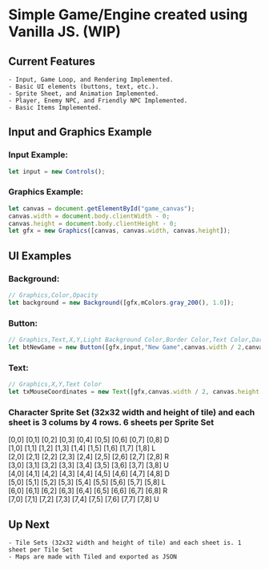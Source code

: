 # Simple Game/Engine created using Vanilla JS. (WIP)

## Current Features
```
- Input, Game Loop, and Rendering Implemented.
- Basic UI elements (buttons, text, etc.).
- Sprite Sheet, and Animation Implemented.
- Player, Enemy NPC, and Friendly NPC Implemented.
- Basic Items Implemented.
```
## Input and Graphics Example
### Input Example:
```js
let input = new Controls();
```
### Graphics Example:
```js
let canvas = document.getElementById("game_canvas");
canvas.width = document.body.clientWidth - 0;
canvas.height = document.body.clientHeight - 0;
let gfx = new Graphics([canvas, canvas.width, canvas.height]);
```
## UI Examples
### Background:
```js
// Graphics,Color,Opacity
let background = new Background([gfx,mColors.gray_200(), 1.0]);
```
### Button:
```js
// Graphics,Text,X,Y,Light Background Color,Border Color,Text Color,Dark Background Color, Callback
let btNewGame = new Button([gfx,input,"New Game",canvas.width / 2,canvas.height / 2 - 60,mColors.blue_600(),mColors.blue_200(),mColors.gray_200(),mColors.blue_800(),() => { console.log("new game click") }]);
```
### Text:
```js
// Graphics,X,Y,Text Color
let txMouseCoordinates = new Text([gfx,canvas.width / 2, canvas.height - 20, mColors.blue_900()]);
```
### Character Sprite Set (32x32 width and height of tile) and each sheet is 3 colums by 4 rows. 6 sheets per Sprite Set

[0,0] [0,1] [0,2] [0,3] [0,4] [0,5] [0,6] [0,7] [0,8] D  
[1,0] [1,1] [1,2] [1,3] [1,4] [1,5] [1,6] [1,7] [1,8] L  
[2,0] [2,1] [2,2] [2,3] [2,4] [2,5] [2,6] [2,7] [2,8] R  
[3,0] [3,1] [3,2] [3,3] [3,4] [3,5] [3,6] [3,7] [3,8] U  
[4,0] [4,1] [4,2] [4,3] [4,4] [4,5] [4,6] [4,7] [4,8] D  
[5,0] [5,1] [5,2] [5,3] [5,4] [5,5] [5,6] [5,7] [5,8] L  
[6,0] [6,1] [6,2] [6,3] [6,4] [6,5] [6,6] [6,7] [6,8] R  
[7,0] [7,1] [7,2] [7,3] [7,4] [7,5] [7,6] [7,7] [7,8] U  

## Up Next

```
- Tile Sets (32x32 width and height of tile) and each sheet is. 1 sheet per Tile Set
- Maps are made with Tiled and exported as JSON
```